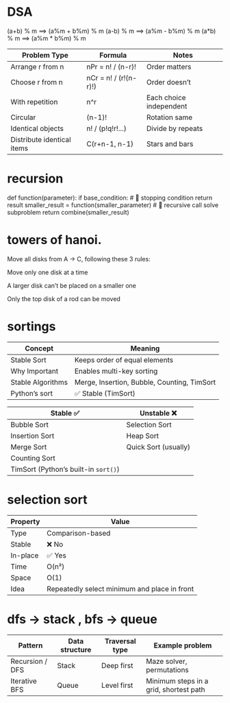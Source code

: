 # DSA
(a+b) % m ==> (a%m + b%m) % m
(a-b) % m ==> (a%m - b%m) % m
(a*b) % m ==> (a%m * b%m) % m

| Problem Type               | Formula               | Notes                   |
| -------------------------- | --------------------- | ----------------------- |
| Arrange r from n           | nPr = n! / (n-r)!     | Order matters           |
| Choose r from n            | nCr = n! / (r!(n-r)!) | Order doesn’t           |
| With repetition            | n^r                   | Each choice independent |
| Circular                   | (n-1)!                | Rotation same           |
| Identical objects          | n! / (p!q!r!...)      | Divide by repeats       |
| Distribute identical items | C(r+n-1, n-1)         | Stars and bars          |


# recursion
def function(parameter):
    if base_condition:          # 🛑 stopping condition
        return result
    smaller_result = function(smaller_parameter)  # 🔁 recursive call solve subproblem
    return combine(smaller_result)

# towers of hanoi.
Move all disks from A → C,
following these 3 rules:

Move only one disk at a time

A larger disk can’t be placed on a smaller one

Only the top disk of a rod can be moved

# sortings

| Concept           | Meaning                                     |
| ----------------- | ------------------------------------------- |
| Stable Sort       | Keeps order of equal elements               |
| Why Important     | Enables multi-key sorting                   |
| Stable Algorithms | Merge, Insertion, Bubble, Counting, TimSort |
| Python’s sort     | ✅ Stable (TimSort)                          |

| Stable ✅                             | Unstable ❌           |
| ------------------------------------ | -------------------- |
| Bubble Sort                          | Selection Sort       |
| Insertion Sort                       | Heap Sort            |
| Merge Sort                           | Quick Sort (usually) |
| Counting Sort                        |                      |
| TimSort (Python’s built-in `sort()`) |                      |


# selection sort

| Property | Value                                        |
| -------- | -------------------------------------------- |
| Type     | Comparison-based                             |
| Stable   | ❌ No                                         |
| In-place | ✅ Yes                                        |
| Time     | O(n²)                                        |
| Space    | O(1)                                         |
| Idea     | Repeatedly select minimum and place in front |

# dfs -> stack , bfs -> queue

| Pattern         | Data structure | Traversal type | Example problem                        |
| --------------- | -------------- | -------------- | -------------------------------------- |
| Recursion / DFS | Stack          | Deep first     | Maze solver, permutations              |
| Iterative BFS   | Queue          | Level first    | Minimum steps in a grid, shortest path |
